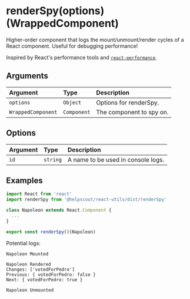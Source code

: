 # renderSpy(options)(WrappedComponent)

Higher-order component that logs the mount/unmount/render cycles of a React component. Useful for debugging performance!

Inspired by React's performance tools and [`react-performance`](https://github.com/amsul/react-performance).

## Arguments

| Argument           | Type        | Description              |
| :----------------- | :---------- | :----------------------- |
| `options`          | `Object`    | Options for renderSpy.    |
| `WrappedComponent` | `Component` | The component to spy on. |

## Options

| Argument | Type     | Description                        |
| :------- | :------- | :--------------------------------- |
| `id`     | `string` | A name to be used in console logs. |

## Examples

```jsx
import React from 'react'
import renderSpy from '@helpscout/react-utils/dist/renderSpy'

class Napoleon extends React.Component {
  ...
}

export const renderSpy()(Napoleon)
```

Potential logs:

```
Napoleon Mounted

Napoleon Rendered
Changes: ['votedForPedro']
Previous: { votedForPedro: false }
Next: { votedForPedro: true }

Napoleon Unmounted
```
